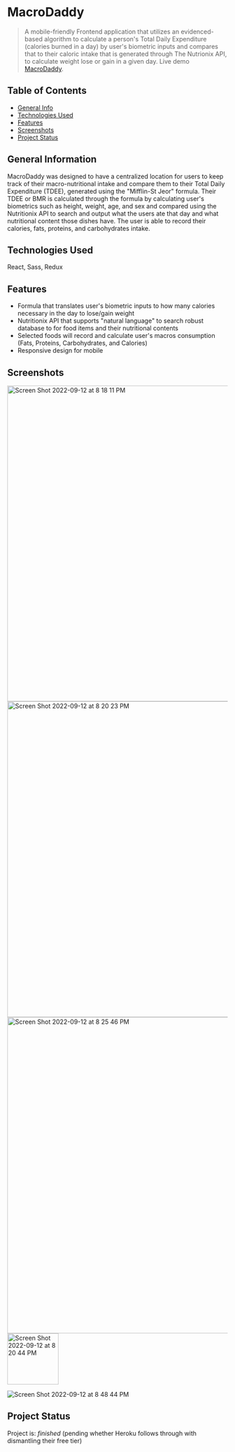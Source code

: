 # MacroDaddy
>  A mobile-friendly Frontend application that utilizes an evidenced-based algorithm to calculate a person's Total Daily Expenditure (calories burned in a day) by user's biometric inputs and compares that to their caloric intake that is generated through The Nutrionix API, to calculate weight lose or gain in a given day.
> Live demo [MacroDaddy](https://macro-daddy.netlify.app/).

## Table of Contents
* [General Info](#general-information)
* [Technologies Used](#technologies-used)
* [Features](#features)
* [Screenshots](#screenshots)
* [Project Status](#project-status)


## General Information
MacroDaddy was designed to have a centralized location for users to keep track of their macro-nutritional intake and compare them to their Total Daily Expenditure (TDEE), generated using the "Mifflin-St Jeor" formula. Their TDEE or BMR is calculated through the formula by calculating user's biometrics such as height, weight, age, and sex and compared using the Nutritionix API to search and output what the users ate that day and what nutritional content those dishes have. The user is able to record their calories, fats, proteins, and carbohydrates intake.



## Technologies Used
React, Sass, Redux

## Features
- Formula that translates user's biometric inputs to how many calories necessary in the day to lose/gain weight
- Nutritionix API that supports "natural language" to search robust database to for food items and their nutritional contents
- Selected foods will record and calculate user's macros consumption (Fats, Proteins, Carbohydrates, and Calories)
- Responsive design for mobile


## Screenshots

<img width="722" alt="Screen Shot 2022-09-12 at 8 18 11 PM" src="https://user-images.githubusercontent.com/82473096/206060078-c34dc21c-f303-41d4-ac41-3362a756294d.png">

<img width="722" alt="Screen Shot 2022-09-12 at 8 20 23 PM" src="https://user-images.githubusercontent.com/82473096/189783107-7eb6a592-f628-4643-b657-086059ed283b.png">

<img width="723" alt="Screen Shot 2022-09-12 at 8 25 46 PM" src="https://user-images.githubusercontent.com/82473096/189783147-629c54a4-25ee-42ed-8d21-552fa8231f6b.png">

<img width="117" alt="Screen Shot 2022-09-12 at 8 20 44 PM" src="https://user-images.githubusercontent.com/82473096/189783133-a5f625ff-e38d-4f80-b5f4-738c956308dd.png">

![Screen Shot 2022-09-12 at 8 48 44 PM](https://user-images.githubusercontent.com/82473096/189783531-13fd6153-da41-4112-867f-2b5d08906853.png)

## Project Status
Project is: _finished_ (pending whether Heroku follows through with dismantling their free tier)
